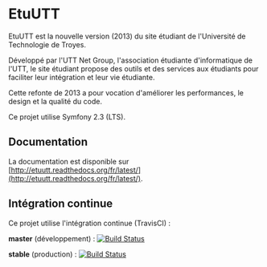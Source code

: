 EtuUTT
======

EtuUTT est la nouvelle version (2013) du site étudiant de l'Université de
Technologie de Troyes.

Développé par l'UTT Net Group, l'association étudiante d'informatique de
l'UTT, le site étudiant propose des outils et des services aux étudiants
pour faciliter leur intégration et leur vie étudiante.

Cette refonte de 2013 a pour vocation d'améliorer les performances, le
design et la qualité du code.

Ce projet utilise Symfony 2.3 (LTS).

Documentation
-------------

La documentation est disponible sur
[http://etuutt.readthedocs.org/fr/latest/](http://etuutt.readthedocs.org/fr/latest/).

Intégration continue
--------------------

Ce projet utilise l'intégration continue (TravisCI) :

**master** (développement) :
[![Build Status](https://travis-ci.org/ungdev/site-etu.svg?branch=master)](https://travis-ci.org/ungdev/site-etu/builds)

**stable** (production) :
[![Build Status](https://travis-ci.org/ungdev/site-etu.svg?branch=stable)](https://travis-ci.org/ungdev/site-etu/builds)